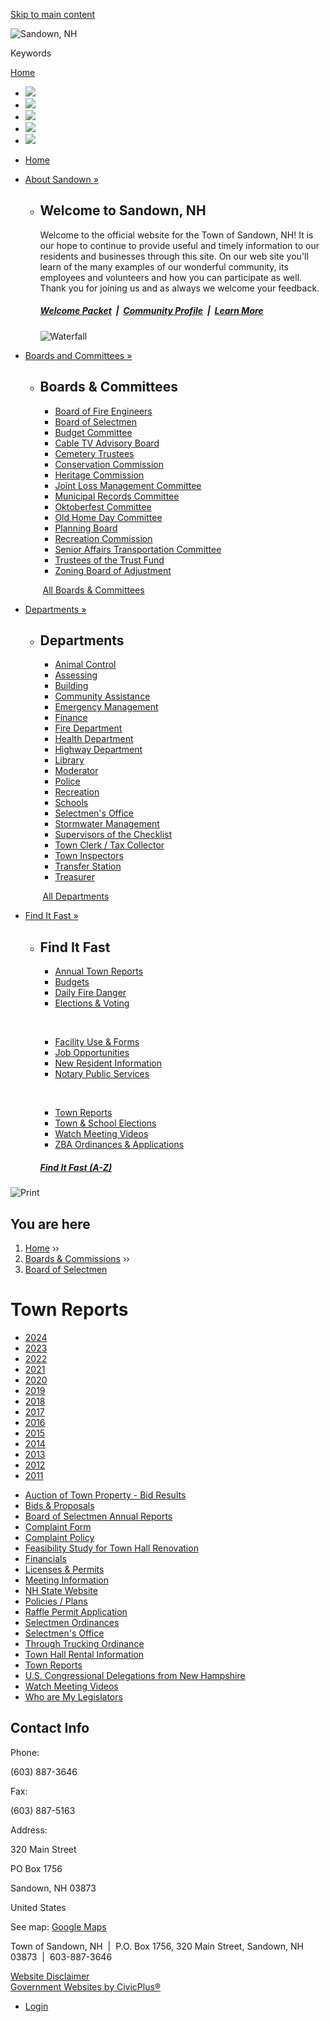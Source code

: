 [Skip to main content](https://www.sandown.us/board-selectmen/pages/town-reports/)

![Sandown, NH](https://www.sandown.us/sites/all/themes/custom/sites/sandownnh/vts_sandownnh/logo.png)

Keywords

[Home](https://www.sandown.us)

- ![](https://www.sandown.us/sites/g/files/vyhlif4976/f/styles/flexslider_main_image/public/galleries/20045691_1626699957371312_3238972777843873027_o.jpg?itok=AbhC_8uv)
- ![](https://www.sandown.us/sites/g/files/vyhlif4976/f/styles/flexslider_main_image/public/galleries/paradebanner.jpg?itok=J1tbi5c2)
- ![](https://www.sandown.us/sites/g/files/vyhlif4976/f/styles/flexslider_main_image/public/galleries/22538838_1742733892434584_384582639057877566_o.jpg?itok=og6AyS8i)
- ![](https://www.sandown.us/sites/g/files/vyhlif4976/f/styles/flexslider_main_image/public/galleries/24130397_1795293970511909_2741705133528941225_o.jpg?itok=pGs2lU_q)
- ![](https://www.sandown.us/sites/g/files/vyhlif4976/f/styles/flexslider_main_image/public/galleries/22548994_1742734119101228_15566423625899100_o.jpg?itok=FnkFWADk)

<!--THE END-->

- [Home](https://www.sandown.us)
- [About Sandown »](https://www.sandown.us/about-sandown)
  
  - ## Welcome to Sandown, NH
    
    Welcome to the official website for the Town of Sandown, NH! It is our hope to continue to provide useful and timely information to our residents and businesses through this site. On our web site you'll learn of the many examples of our wonderful community, its employees and volunteers and how you can participate as well. Thank you for joining us and as always we welcome your feedback.
    
    ##### *[Welcome Packet](https://www.sandown.us/sites/g/files/vyhlif4976/f/uploads/2025_welcome_packet.pdf)  |  [Community Profile](https://www.nhes.nh.gov/elmi/products/cp/profiles-htm/sandown.htm)  |*  [*Learn More*](https://www.sandown.us/about-sandown)
    
    ![Waterfall](https://www.sandown.us/sites/g/files/vyhlif4976/f/resize/imce/cutmypic_0-300x175.png)
- [Boards and Committees »](https://www.sandown.us/boards)
  
  - ## Boards &amp; Committees
    
    - [Board of Fire Engineers](https://www.sandown.us/fire-engineers)
    - [Board of Selectmen](https://www.sandown.us/board-selectmen)
    - [Budget Committee](https://www.sandown.us/budget-committee)
    - [Cable TV Advisory Board](https://www.sandown.us/cable-access-board)
    - [Cemetery Trustees](https://www.sandown.us/cemetery-trustees)
    - [Conservation Commission](https://www.sandown.us/scc-agenda)
    
    <!--THE END-->
    
    - [Heritage Commission](https://www.sandown.us/heritage-commission)
    - [Joint Loss Management Committee](https://www.sandown.us/joint-loss-management-committee)
    - [Municipal Records Committee](https://www.sandown.us/municipal-records-committee)
    - [Oktoberfest Committee](https://www.sandown.us/oktoberfest-committee)
    - [Old Home Day Committee](https://www.sandown.us/old-home-day-committee)
    - [Planning Board](https://www.sandown.us/planning-board)
    - [Recreation Commission](https://www.sandown.us/recreation)
    
    <!--THE END-->
    
    - [Senior Affairs Transportation Committee](https://www.sandown.us/senior-affairs-transportation-committee)
    - [Trustees of the Trust Fund](https://www.sandown.us/trustees-trust-funds)
    - [Zoning Board of Adjustment](https://www.sandown.us/zoning-board-adjustment)
    
     [All Boards &amp; Committees](https://www.sandown.us/boards)
- [Departments »](https://www.sandown.us/departments)
  
  - ## Departments
    
    - [Animal Control](https://www.sandown.us/animal-control)
    - [Assessing](https://www.sandown.us/assessing)
    - [Building](https://www.sandown.us/building)
    - [Community Assistance](https://www.sandown.us/community-assistance)
    - [Emergency Management](https://www.sandown.us/emergency-management-director)
    - [Finance](https://www.sandown.us/finance)
    - [Fire Department](https://www.sandown.us/fire-department)
    
    <!--THE END-->
    
    - [Health Department](https://www.sandown.us/health-department)
    - [Highway Department](https://www.sandown.us/highway-department)
    - [Library](https://www.sandown.us/library)
    - [Moderator](https://www.sandown.us/moderator)
    - [Police](https://www.sandown.us/police)
    - [Recreation](https://www.sandown.us/recreation)
    - [Schools](https://www.sandown.us/schools)
    - [Selectmen's Office](https://www.sandown.us/selectmens-office)
    
    <!--THE END-->
    
    - [Stormwater Management](https://www.sandown.us/stormwater-management)
    - [Supervisors of the Checklist](https://www.sandown.us/supervisors-checklist)
    - [Town Clerk / Tax Collector](https://www.sandown.us/town-clerk-tax-collector)
    - [Town Inspectors](https://www.sandown.us/town-inspectors)
    - [Transfer Station](https://www.sandown.us/transfer-station)
    - [Treasurer](https://www.sandown.us/treasurer)
    
     [All Departments](https://www.sandown.us/departments)
- [Find It Fast »](https://www.sandown.us/where)
  
  - ## Find It Fast
    
    - [Annual Town Reports](https://www.sandown.us/board-selectmen/pages/town-reports)
    - [Budgets](https://www.sandown.us/finance/pages/operating-budget)
    - [Daily Fire Danger](https://www.nhdfl.org/Community/Daily-Fire-Danger)
    - [Elections &amp; Voting](https://www.sandown.us/supervisors-checklist)
    
     
    
    - [Facility Use &amp; Forms](https://www.sandown.us/recreation/pages/facility-use-forms)
    - [Job Opportunities](https://www.sandown.us/selectmens-office/pages/job-opportunities)
    - [New Resident Information](https://www.sandown.us/about-sandown/pages/new-resident-information)
    - [Notary Public Services](https://www.sandown.us/town-clerk-tax-collector/pages/notary-public-services)
    
     
    
    - [Town Reports](https://www.sandown.us/board-selectmen/pages/town-reports)
    - [Town &amp; School Elections](https://www.sandown.us/town-school-elections)
    - [Watch Meeting Videos](https://173.209.96.235/CablecastPublicSite/?channel=1)
    - [ZBA Ordinances &amp; Applications](https://www.sandown.us/zoning-board-adjustment/pages/ordinances-applications)
    
    ##### [*Find It Fast (A-Z)*](https://www.sandown.us/where)

![Print](https://www.sandown.us/sites/all/modules/contrib/print/icons/print_icon.png "Print")

## You are here

1. [Home](https://www.sandown.us) ››
2. [Boards &amp; Commissions](https://www.sandown.us/boards) ››
3. [Board of Selectmen](https://www.sandown.us/board-selectmen)

# Town Reports

- [2024](https://www.sandown.us/sites/g/files/vyhlif4976/f/uploads/sandown_tr_24_web_cc.pdf)
- [2023](https://www.sandown.us/sites/g/files/vyhlif4976/f/uploads/sandown_tr_2023.pdf)
- [2022](https://www.sandown.us/sites/g/files/vyhlif4976/f/uploads/sandown_nh_town_report_2022_0.pdf)
- [2021](https://www.sandown.us/board-selectmen/files/2021-town-report)
- [2020](https://www.sandown.us/board-selectmen/files/town-report-2020)
- [2019](https://www.sandown.us/board-selectmen/files/town-report-2019)
- [2018](https://www.sandown.us/board-selectmen/files/town-report-2018)
- [2017](https://www.sandown.us/board-selectmen/files/town-report-2017)
- [2016](https://www.sandown.us/board-selectmen/files/town-report-2016)
- [2015](https://www.sandown.us/board-selectmen/files/town-report-2015)
- [2014](https://www.sandown.us/board-selectmen/files/town-report-2014)
- [2013](https://www.sandown.us/board-selectmen/files/town-report-2013)
- [2012](https://www.sandown.us/board-selectmen/files/town-report-2012)
- [2011](https://www.sandown.us/board-selectmen/files/town-report-2011)

<!--THE END-->

- [Auction of Town Property - Bid Results](https://www.sandown.us/board-selectmen/files/auction-town-property-bid-results)
- [Bids &amp; Proposals](https://www.sandown.us/board-selectmen/pages/bids-proposals)
- [Board of Selectmen Annual Reports](https://www.sandown.us/board-selectmen/pages/board-selectmen-annual-reports)
- [Complaint Form](https://www.sandown.us/board-selectmen/links/complaint-form)
- [Complaint Policy](https://www.sandown.us/board-selectmen/links/complaint-policy)
- [Feasibility Study for Town Hall Renovation](https://www.sandown.us/board-selectmen/files/feasibility-study-town-hall-renovation)
- [Financials](https://www.sandown.us/board-selectmen/pages/financials)
- [Licenses &amp; Permits](https://www.sandown.us/board-selectmen/links/licenses-permits)
- [Meeting Information](https://www.sandown.us/board-selectmen/pages/meeting-information)
- [NH State Website](https://www.sandown.us/board-selectmen/links/nh-state-website)
- [Policies / Plans](https://www.sandown.us/board-selectmen/pages/policies-plans)
- [Raffle Permit Application](https://www.sandown.us/board-selectmen/files/raffle-permit-application)
- [Selectmen Ordinances](https://www.sandown.us/board-selectmen/pages/selectmen-ordinances)
- [Selectmen's Office](https://www.sandown.us/board-selectmen/links/selectmens-office)
- [Through Trucking Ordinance](https://www.sandown.us/board-selectmen/files/through-trucking-ordinance)
- [Town Hall Rental Information](https://www.sandown.us/board-selectmen/links/town-hall-rental-information)
- [Town Reports](https://www.sandown.us/board-selectmen/pages/town-reports)
- [U.S. Congressional Delegations from New Hampshire](https://www.sandown.us/board-selectmen/links/us-congressional-delegations-new-hampshire)
- [Watch Meeting Videos](https://www.sandown.us/board-selectmen/pages/watch-meeting-videos)
- [Who are My Legislators](https://www.sandown.us/board-selectmen/links/who-are-my-legislators)

## Contact Info

Phone:

(603) 887-3646

Fax:

(603) 887-5163

Address:

320 Main Street

PO Box 1756

Sandown, NH 03873

United States

See map: [Google Maps](https://maps.google.com/?q=320%20Main%20Street%2C%20Sandown%2C%20NH%2C%2003873%2C%20us)

Town of Sandown, NH  |  P.O. Box 1756, 320 Main Street, Sandown, NH 03873  |  603-887-3646

[Website Disclaimer](https://www.sandown.us/home/pages/website-disclaimer)  
[Government Websites by CivicPlus®](https://www.civicplus.com)

- [Login](https://www.sandown.us/user/login?current=node%2F7356)
